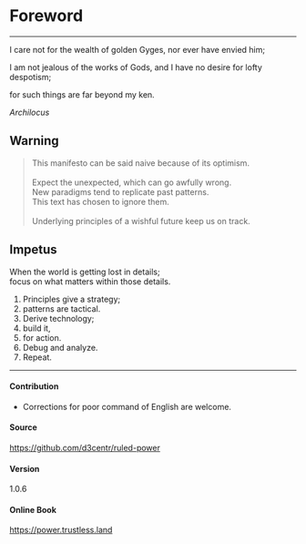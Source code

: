 # Foreword

---

I care not for the wealth of golden Gyges, nor ever have envied him;

I am not jealous of the works of Gods, and I have no desire for lofty despotism;

for such things are far beyond my ken.

*Archilocus*

## Warning
> This manifesto can be said naive because of its optimism.\
\
Expect the unexpected, which can go awfully wrong.\
New paradigms tend to replicate past patterns.\
This text has chosen to ignore them.\
\
Underlying principles of a wishful future keep us on track.

## Impetus
When the world is getting lost in details;\
focus on what matters within those details.

1. Principles give a strategy;
2. patterns are tactical.
3. Derive technology;
4. build it,
5. for action.
6. Debug and analyze.
7. Repeat.

---

#### Contribution
- Corrections for poor command of English are welcome.

#### Source
<https://github.com/d3centr/ruled-power>

#### Version

1.0.6

#### Online Book
<https://power.trustless.land>


